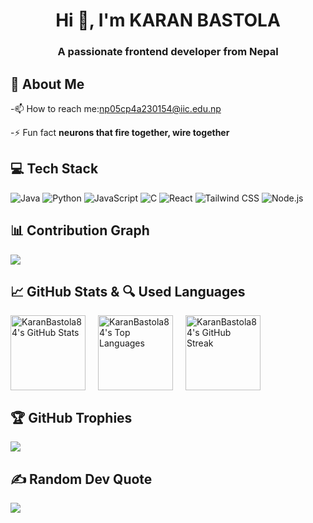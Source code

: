 

<h1 align="center">Hi 👋, I'm KARAN BASTOLA</h1>
    
<h3 align="center">A passionate frontend developer from Nepal</h3>
    
    
    


## 🚀 About Me
-📫 How to reach me:[np05cp4a230154@iic.edu.np](mailto:np05cp4a230154@iic.edu.np)

-⚡ Fun fact **neurons that fire together, wire together**
    
    

    
## 💻 Tech Stack

![Java](https://img.shields.io/badge/java-%23F7DF1C.svg?style=for-the-badge&logo=java&logoColor=white) ![Python](https://img.shields.io/badge/python-%2335766F.svg?style=for-the-badge&logo=python&logoColor=white) ![JavaScript](https://img.shields.io/badge/javascript-%23F7DF1C.svg?style=for-the-badge&logo=javascript&logoColor=white) ![C](https://img.shields.io/badge/c-%2300599C.svg?style=for-the-badge&logo=c&logoColor=white) ![React](https://img.shields.io/badge/react-%23282C34.svg?style=for-the-badge&logo=react&logoColor=white) ![Tailwind CSS](https://img.shields.io/badge/tailwindcss-%2338B2AC.svg?style=for-the-badge&logo=tailwindcss&logoColor=white) ![Node.js](https://img.shields.io/badge/nodejs-%236DA55F.svg?style=for-the-badge&logo=node.js&logoColor=white)
    
    

      
## 📊 Contribution Graph
![](https://github-readme-activity-graph.vercel.app/graph?username=KaranBastola84&bg_color=000000&color=ffffff&line=00ccf5&point=ffffff&area=true&hide_border=true)
    
    

    
## 📈 GitHub Stats & 🔍 Used Languages

<div style="display: flex; gap: 20px;">  
<img height="120px" src="https://github-readme-stats.vercel.app/api?username=KaranBastola84&theme=default&hide_border=false&include_all_commits=true&count_private=true" alt="KaranBastola84's GitHub Stats" /> 
<img height="120px" src="https://github-readme-stats.vercel.app/api/top-langs/?username=KaranBastola84&theme=default&hide_border=false&include_all_commits=true&count_private=false&layout=compact" alt="KaranBastola84's Top Languages" />  
<img height="120px" src="https://github-readme-streak-stats.herokuapp.com/?user=KaranBastola84&theme=default&hide_border=false" alt="KaranBastola84's GitHub Streak" /> 
</div>
      
      
    

    
## 🏆 GitHub Trophies
![](https://github-profile-trophy.vercel.app/?username=KaranBastola84&theme=radical&no-frame=false&no-bg=false&margin-w=4)
      
    

    
## ✍️ Random Dev Quote  
![](https://quotes-github-readme.vercel.app/api?type=horizontal&theme=radical)
    
    

    
    
    
